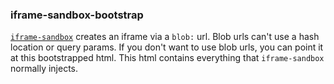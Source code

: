 ### iframe-sandbox-bootstrap

[`iframe-sandbox`](https://github.com/kumavis/iframe-sandbox) creates an iframe via a `blob:` url.
Blob urls can't use a hash location or query params.
If you don't want to use blob urls, you can point it at this bootstrapped html.
This html contains everything that `iframe-sandbox` normally injects.